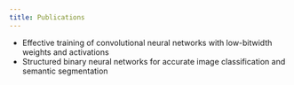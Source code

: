 ```yaml
---
title: Publications
---
```

- Effective training of convolutional neural networks with low-bitwidth weights
  and activations
- Structured binary neural networks for accurate image classification and semantic
  segmentation